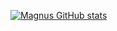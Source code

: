 [![Magnus GitHub stats](https://github-readme-stats.vercel.app/api?username=ylordmagnus)](https://github.com/yLordMagnus)
